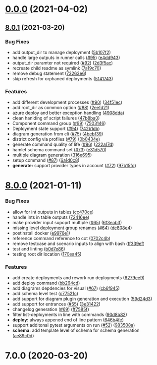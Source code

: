 # [0.0.0](https://github.com/hamlet-io/executor-python/compare/v8.0.1...v0.0.0) (2021-04-02)



## [8.0.1](https://github.com/hamlet-io/executor-python/compare/v8.0.0...v8.0.1) (2021-03-20)


### Bug Fixes

* add output_dir to manage deployment ([5b107f2](https://github.com/hamlet-io/executor-python/commit/5b107f244cfe095971c2fc30bbe2d8b9009acace))
* handle large outputs in runner calls ([#95](https://github.com/hamlet-io/executor-python/issues/95)) ([e4dd943](https://github.com/hamlet-io/executor-python/commit/e4dd943796a0ae0d169c2bac7802770e101d381c))
* output_dir paramter not required ([#92](https://github.com/hamlet-io/executor-python/issues/92)) ([2d3f5ac](https://github.com/hamlet-io/executor-python/commit/2d3f5acce2e0be9a5e17b21a9bafb827ff3d67bd))
* recreate child readme as symlink ([7a19c70](https://github.com/hamlet-io/executor-python/commit/7a19c70acab6d98f70022982143027188e70c882))
* remove debug statement ([73263e6](https://github.com/hamlet-io/executor-python/commit/73263e640174b662e1f1bf0f5e8009affe01633d))
* skip refresh for orphaned deployments ([5141743](https://github.com/hamlet-io/executor-python/commit/5141743b277019252a92d83bb38c8637d2a2bbbb))


### Features

* add different development processes ([#90](https://github.com/hamlet-io/executor-python/issues/90)) ([34f51ec](https://github.com/hamlet-io/executor-python/commit/34f51ec253956eb3c28344a7aa5ef93355634353))
* add root_dir as common option ([#88](https://github.com/hamlet-io/executor-python/issues/88)) ([2eefd21](https://github.com/hamlet-io/executor-python/commit/2eefd21a02929ed96ec194e27a2fd032171c044f))
* azure deploy and better exception handling ([4908dda](https://github.com/hamlet-io/executor-python/commit/4908ddaea7dddddd26a52b83d5f1292ba0976c2d))
* clean hanlding of script failures ([47b8ba0](https://github.com/hamlet-io/executor-python/commit/47b8ba0601f793748546c13b94440702cd628f98))
* Component command group ([#99](https://github.com/hamlet-io/executor-python/issues/99)) ([7503146](https://github.com/hamlet-io/executor-python/commit/7503146f7a94e1c81f0cc00b06beea399709a7ad))
* Deployment state support ([#94](https://github.com/hamlet-io/executor-python/issues/94)) ([742b1db](https://github.com/hamlet-io/executor-python/commit/742b1dbee48a670f18b0d05aa1ed20e1066b47d8))
* diagram generation from cli ([#75](https://github.com/hamlet-io/executor-python/issues/75)) ([4bebf39](https://github.com/hamlet-io/executor-python/commit/4bebf39c85a28b09db9a65b8ee3111c01d141233))
* district config via profiles ([#79](https://github.com/hamlet-io/executor-python/issues/79)) ([0b0434e](https://github.com/hamlet-io/executor-python/commit/0b0434eb8bdaab8b889488121ccab008198d07f0))
* generate command quality of life ([#86](https://github.com/hamlet-io/executor-python/issues/86)) ([222a17d](https://github.com/hamlet-io/executor-python/commit/222a17d2c72e3f42c0bf127af52c80dbf64972ea))
* hamlet schema command set ([#73](https://github.com/hamlet-io/executor-python/issues/73)) ([e31d570](https://github.com/hamlet-io/executor-python/commit/e31d5703cdde2d0bed57fd57600ed8aa6256421e))
* multiple diagram generation ([316e695](https://github.com/hamlet-io/executor-python/commit/316e69500c1f8f326a35146104ec6446b10c0e1c))
* setup command ([#87](https://github.com/hamlet-io/executor-python/issues/87)) ([6a1d0c8](https://github.com/hamlet-io/executor-python/commit/6a1d0c85a6fea7560236e38c6e5e524cec03644a))
* **generate:** support provider types in account ([#72](https://github.com/hamlet-io/executor-python/issues/72)) ([97b15fd](https://github.com/hamlet-io/executor-python/commit/97b15fd682f3cb9db50d92d125481d564c682903))



# [8.0.0](https://github.com/hamlet-io/executor-python/compare/v7.0.0...v8.0.0) (2021-01-11)


### Bug Fixes

* allow for int outputs in tables ([cc470ce](https://github.com/hamlet-io/executor-python/commit/cc470ce670b002b317aebec408a9dee5a6a26ba2))
* handle ints in table outputs ([72416ee](https://github.com/hamlet-io/executor-python/commit/72416eee0a73d8d191c209c68d27835418eddd22))
* make provider input supoprt multiple ([#65](https://github.com/hamlet-io/executor-python/issues/65)) ([6f3eab3](https://github.com/hamlet-io/executor-python/commit/6f3eab3d3033ecc5e5144d7b5708499eb0693148))
* missing level deployment group renames ([#64](https://github.com/hamlet-io/executor-python/issues/64)) ([dc808e4](https://github.com/hamlet-io/executor-python/commit/dc808e414cf66f27baddb030aec0dfd12509053c))
* postinstall docker ([e9976e1](https://github.com/hamlet-io/executor-python/commit/e9976e18b14a03356a04c3ca811b7bf6e1a13e03))
* reference command reference to cot ([0702c4b](https://github.com/hamlet-io/executor-python/commit/0702c4bea17775810ce9b60ae7c7e8ce957fea42))
* remove testcase and scenario inputs to align with bash ([ff339ef](https://github.com/hamlet-io/executor-python/commit/ff339efc824bbcec80b27b343d8d1bc770830a73))
* test and linting ([b0d7e86](https://github.com/hamlet-io/executor-python/commit/b0d7e86d860330106c0c877163a885914a68e449))
* testing root dir location ([170ea45](https://github.com/hamlet-io/executor-python/commit/170ea4556d5d506a7d071a3edfb93f875cb726c9))


### Features

* add create deployments and rework run deployments ([6279ee9](https://github.com/hamlet-io/executor-python/commit/6279ee992a538a98499297a710d36f88c12778f9))
* add deploy command ([bb264cd](https://github.com/hamlet-io/executor-python/commit/bb264cd72e2060d67448b2281051accd33f127b9))
* add diagrams depdencies for visual ([#67](https://github.com/hamlet-io/executor-python/issues/67)) ([cb6f945](https://github.com/hamlet-io/executor-python/commit/cb6f945add04bc8c5887fae12f8401422a08c2c0))
* add schema level test ([c77521c](https://github.com/hamlet-io/executor-python/commit/c77521c58dfbdb3d9d277f158578dd4a56d8125c))
* add support for diagram plugin generation and execution ([59d24d3](https://github.com/hamlet-io/executor-python/commit/59d24d370cd0e2312e753d47178d3cb015a0a2cb))
* add support for entrances ([#55](https://github.com/hamlet-io/executor-python/issues/55)) ([3e31422](https://github.com/hamlet-io/executor-python/commit/3e3142276ff14e5e99f297fee672f6af4bb62b59))
* changelog generation ([#69](https://github.com/hamlet-io/executor-python/issues/69)) ([ff7585f](https://github.com/hamlet-io/executor-python/commit/ff7585fc573f8cd01b62ab747c2fdcdd6ead0f4d))
* filter list-deployments in line with commands ([90d8b82](https://github.com/hamlet-io/executor-python/commit/90d8b82c96bab3176fb20e9edaec94d0ba544b2a))
* **deploy:** always appened end of line pattern ([646b4fe](https://github.com/hamlet-io/executor-python/commit/646b4fe59fe18ede3ccd648df9e2268a96401429))
* support additonal pytest arguments on run ([#52](https://github.com/hamlet-io/executor-python/issues/52)) ([983508a](https://github.com/hamlet-io/executor-python/commit/983508ab3ed7b1f55914d16a069f588b13a36f08))
* **schema:** add template level of schema for schema generation ([ae89c0d](https://github.com/hamlet-io/executor-python/commit/ae89c0d12e30077db2ae9b2ca4be4236e81a7138))



# 7.0.0 (2020-03-20)



